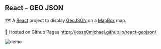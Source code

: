 ## React - GEO JSON

🗺 A [React](https://reactjs.org/docs/getting-started.html) project to display [GeoJSON](https://geojson.org/) on a [MapBox](https://docs.mapbox.com/mapbox-gl-js/api/) map.

🐙 Hosted on Github Pages https://jesse0michael.github.io/react-geojson/

![demo](public/geojson.gif)
